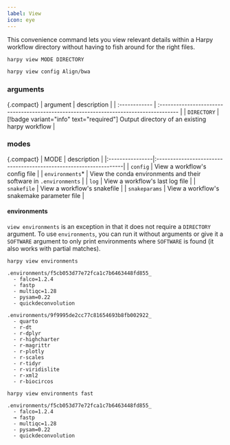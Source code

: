 ```yaml
---
label: View
icon: eye
---
```


This convenience command lets you view relevant details within a Harpy workflow directory
without having to fish around for the right files.

```bash usage
harpy view MODE DIRECTORY
```

```bash example | view the workflow configuration of an existing harpy-generated folder
harpy view config Align/bwa
```

### arguments
{.compact}
| argument      |  description                                                                           |
| :------------ | :------------------------------------------------------------------------------------- |
| `DIRECTORY`   | [!badge variant="info" text="required"] Output directory of an existing harpy workflow |

### modes
{.compact}
| MODE            | description                                                       |
|:----------------|:------------------------------------------------------------------|
| `config`        | View a workflow's config file                                     |
| `environments`* | View the conda environments and their software in `.environments` |
| `log`           | View a workflow's last log file                                   |
| `snakefile`     | View a workflow's snakefile                                       |
| `snakeparams`   | View a workflow's snakemake parameter file                        |

#### environments
`view environments` is an exception in that it does not require a `DIRECTORY` argument.
To use `environments`, you can run it without arguments or give it a `SOFTWARE` argument
to only print environments where `SOFTWARE` is found (it also works with partial matches).

``` viewing all environments
harpy view environments

.environments/f5cb053d77e72fca1c7b6463448fd855_
  - falco=1.2.4
  - fastp
  - multiqc=1.28
  - pysam=0.22
  - quickdeconvolution

.environments/9f9995de2cc77c81654693b8fb002922_
  - quarto
  - r-dt
  - r-dplyr
  - r-highcharter
  - r-magrittr
  - r-plotly
  - r-scales
  - r-tidyr
  - r-viridislite
  - r-xml2
  - r-biocircos
```

``` searching for a program
harpy view environments fast

.environments/f5cb053d77e72fca1c7b6463448fd855_
  - falco=1.2.4
  → fastp
  - multiqc=1.28
  - pysam=0.22
  - quickdeconvolution
```